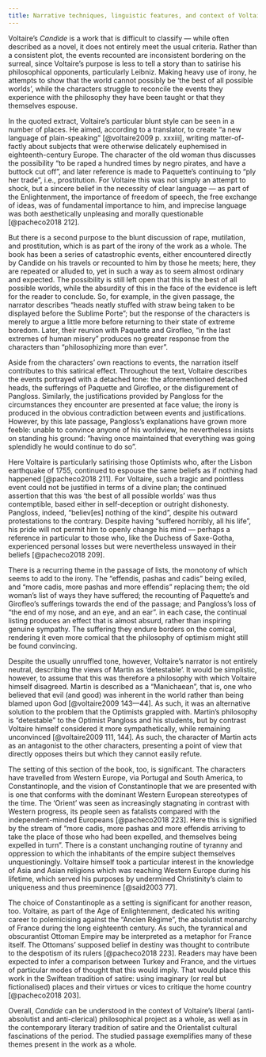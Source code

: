 ```yaml
---
title: Narrative techniques, linguistic features, and context of Voltaire’s *Candide*
---
```


Voltaire’s *Candide* is a work that is difficult to classify — while often described as a novel, it does not entirely meet the usual criteria. Rather than a consistent plot, the events recounted are inconsistent bordering on the surreal, since Voltaire’s purpose is less to tell a story than to satirise his philosophical opponents, particularly Leibniz. Making heavy use of irony, he attempts to show that the world cannot possibly be ‘the best of all possible worlds’, while the characters struggle to reconcile the events they experience with the philosophy they have been taught or that they themselves espouse.

In the quoted extract, Voltaire’s particular blunt style can be seen in a number of places. He aimed, according to a translator, to create “a new language of plain-speaking” [@voltaire2009 p. xxxiii], writing matter-of-factly about subjects that were otherwise delicately euphemised in eighteenth-century Europe. The character of the old woman thus discusses the possibility “to be raped a hundred times by negro pirates, and have a buttock cut off”, and later reference is made to Paquette’s continuing to “ply her trade”, i.e., prostitution. For Voltaire this was not simply an attempt to shock, but a sincere belief in the necessity of clear language — as part of the Enlightenment, the importance of freedom of speech, the free exchange of ideas, was of fundamental importance to him, and imprecise language was both aesthetically unpleasing and morally questionable [@pacheco2018 212].

But there is a second purpose to the blunt discussion of rape, mutilation, and prostitution, which is as part of the irony of the work as a whole. The book has been a series of catastrophic events, either encountered directly by Candide on his travels or recounted to him by those he meets; here, they are repeated or alluded to, yet in such a way as to seem almost ordinary and expected. The possibility is still left open that this is the best of all possible worlds, while the absurdity of this in the face of the evidence is left for the reader to conclude. So, for example, in the given passage, the narrator describes “heads neatly stuffed with straw being taken to be displayed before the Sublime Porte”; but the response of the characters is merely to argue a little more before returning to their state of extreme boredom. Later, their reunion with Paquette and Girofleo, “in the last extremes of human misery” produces no greater response from the characters than “philosophizing more than ever”.

Aside from the characters’ own reactions to events, the narration itself contributes to this satirical effect. Throughout the text, Voltaire describes the events portrayed with a detached tone: the aforementioned detached heads, the sufferings of Paquette and Girofleo, or the disfigurement of Pangloss. Similarly, the justifications provided by Pangloss for the circumstances they encounter are presented at face value; the irony is produced in the obvious contradiction between events and justifications. However, by this late passage, Pangloss’s explanations have grown more feeble: unable to convince anyone of his worldview, he nevertheless insists on standing his ground: “having once maintained that everything was going splendidly he would continue to do so”.

Here Voltaire is particularly satirising those Optimists who, after the Lisbon earthquake of 1755, continued to espouse the same beliefs as if nothing had happened [@pacheco2018 211]. For Voltaire, such a tragic and pointless event could not be justified in terms of a divine plan; the continued assertion that this was ‘the best of all possible worlds’ was thus contemptible, based either in self-deception or outright dishonesty. Pangloss, indeed, “believ\[es\] nothing of the kind”, despite his outward protestations to the contrary. Despite having “suffered horribly, all his life”, his pride will not permit him to openly change his mind — perhaps a reference in particular to those who, like the Duchess of Saxe-Gotha, experienced personal losses but were nevertheless unswayed in their beliefs [@pacheco2018 209].

There is a recurring theme in the passage of lists, the monotony of which seems to add to the irony. The “effendis, pashas and cadis” being exiled, and “more cadis, more pashas and more effendis” replacing them; the old woman’s list of ways they have suffered; the recounting of Paquette’s and Girofleo’s sufferings towards the end of the passage; and Pangloss’s loss of “the end of my nose, and an eye, and an ear”. in each case, the continual listing produces an effect that is almost absurd, rather than inspiring genuine sympathy. The suffering they endure borders on the comical, rendering it even more comical that the philosophy of optimism might still be found convincing.

Despite the usually unruffled tone, however, Voltaire’s narrator is not entirely neutral, describing the views of Martin as ‘detestable’. It would be simplistic, however, to assume that this was therefore a philosophy with which Voltaire himself disagreed. Martin is described as a “Manichaean”, that is, one who believed that evil (and good) was inherent in the world rather than being blamed upon God [@voltaire2009 143—44]. As such, it was an alternative solution to the problem that the Optimists grappled with. Martin’s philosophy is “detestable” to the Optimist Pangloss and his students, but by contrast Voltaire himself considered it more sympathetically, while remaining unconvinced [@voltaire2009 111, 144]. As such, the character of Martin acts as an antagonist to the other characters, presenting a point of view that directly opposes theirs but which they cannot easily refute.

The setting of this section of the book, too, is significant. The characters have travelled from Western Europe, via Portugal and South America, to Constantinople, and the vision of Constantinople that we are presented with is one that conforms with the dominant Western European stereotypes of the time. The ‘Orient’ was seen as increasingly stagnating in contrast with Western progress, its people seen as fatalists compared with the independent-minded Europeans [@pacheco2018 223]. Here this is signified by the stream of “more cadis, more pashas and more effendis arriving to take the place of those who had been expelled, and themselves being expelled in turn”. There is a constant unchanging routine of tyranny and oppression to which the inhabitants of the empire subject themselves unquestioningly. Voltaire himself took a particular interest in the knowledge of Asia and Asian religions which was reaching Western Europe during his lifetime, which served his purposes by undermined Christinity’s claim to uniqueness and thus preeminence [@said2003 77].

The choice of Constantinople as a setting is significant for another reason, too. Voltaire, as part of the Age of Enlightenment, dedicated his writing career to polemicising against the “Ancien Régime”, the absolutist monarchy of France during the long eighteenth century. As such, the tyrannical and obscurantist Ottoman Empire may be interpreted as a metaphor for France itself. The Ottomans’ supposed belief in destiny was thought to contribute to the despotism of its rulers [@pacheco2018 223]. Readers may have been expected to infer a comparison between Turkey and France, and the virtues of particular modes of thought that this would imply. That would place this work in the Swiftean tradition of satire: using imaginary (or real but fictionalised) places and their virtues or vices to critique the home country [@pacheco2018 203].

Overall, *Candide* can be understood in the context of Voltaire’s liberal (anti-absolutist and anti-clerical) philosophical project as a whole, as well as in the contemporary literary tradition of satire and the Orientalist cultural fascinations of the period. The studied passage exemplifies many of these themes present in the work as a whole.
